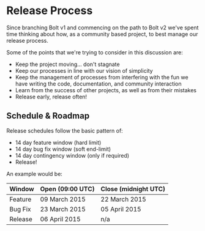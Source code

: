 Release Process
===============

Since branching Bolt v1 and commencing on the path to Bolt v2 we've spent time
thinking about how, as a community based project, to best manage our release
process.

Some of the points that we're trying to consider in this discussion are:

 - Keep the project moving… don't stagnate
 - Keep our processes in line with our vision of simplicity
 - Keep the management of processes from interfering with the fun we have
   writing the code, documentation, and community interaction
 - Learn from the success of other projects, as well as from their mistakes
 - Release early, release often!

Schedule & Roadmap
------------------

Release schedules follow the basic pattern of:

 - 14 day feature window (hard limit)
 - 14 day bug fix window (soft end-limit)
 - 14 day contingency window (only if required)
 - Release!

An example would be:

| Window   | Open (09:00 UTC) | Close (midnight UTC) |
|----------|------------------|----------------------|
| Feature  | 09 March 2015    | 22 March 2015        |
| Bug Fix  | 23 March 2015    | 05 April 2015        |
| Release  | 06 April 2015    | n/a                  |
